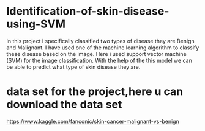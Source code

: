 # Identification-of-skin-disease-using-SVM
In this project i specifically classified two types of disease they are Benign and Malignant. I                                               have used one of the machine learning algorithm to classify these disease based on the image. Here i used support vector machine (SVM) for the image classification. With the help of the this model we can be  able to predict what  type of skin disease they are.

# data set for the project,here u can download the data set  
https://www.kaggle.com/fanconic/skin-cancer-malignant-vs-benign
